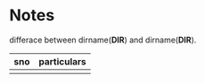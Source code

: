 # Notes

differace between dirname(__DIR__) and dirname(__DIR__). 


|    sno       |    particulars    |
|--------------|-------------------|
|              |                   |
